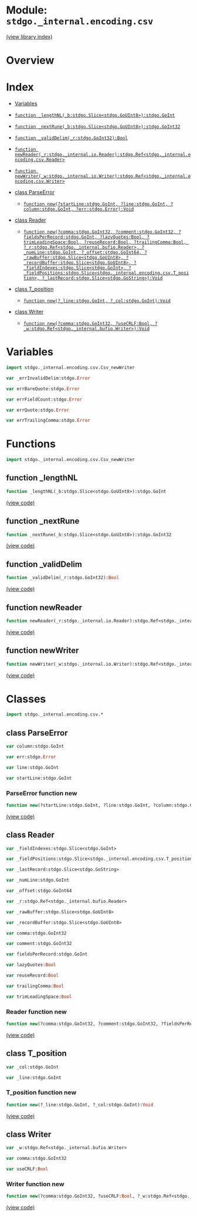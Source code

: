# Module: `stdgo._internal.encoding.csv`

[(view library index)](../../../stdgo.md)


# Overview


# Index


- [Variables](<#variables>)

- [`function _lengthNL(_b:stdgo.Slice<stdgo.GoUInt8>):stdgo.GoInt`](<#function-_lengthnl>)

- [`function _nextRune(_b:stdgo.Slice<stdgo.GoUInt8>):stdgo.GoInt32`](<#function-_nextrune>)

- [`function _validDelim(_r:stdgo.GoInt32):Bool`](<#function-_validdelim>)

- [`function newReader(_r:stdgo._internal.io.Reader):stdgo.Ref<stdgo._internal.encoding.csv.Reader>`](<#function-newreader>)

- [`function newWriter(_w:stdgo._internal.io.Writer):stdgo.Ref<stdgo._internal.encoding.csv.Writer>`](<#function-newwriter>)

- [class ParseError](<#class-parseerror>)

  - [`function new(?startLine:stdgo.GoInt, ?line:stdgo.GoInt, ?column:stdgo.GoInt, ?err:stdgo.Error):Void`](<#parseerror-function-new>)

- [class Reader](<#class-reader>)

  - [`function new(?comma:stdgo.GoInt32, ?comment:stdgo.GoInt32, ?fieldsPerRecord:stdgo.GoInt, ?lazyQuotes:Bool, ?trimLeadingSpace:Bool, ?reuseRecord:Bool, ?trailingComma:Bool, ?_r:stdgo.Ref<stdgo._internal.bufio.Reader>, ?_numLine:stdgo.GoInt, ?_offset:stdgo.GoInt64, ?_rawBuffer:stdgo.Slice<stdgo.GoUInt8>, ?_recordBuffer:stdgo.Slice<stdgo.GoUInt8>, ?_fieldIndexes:stdgo.Slice<stdgo.GoInt>, ?_fieldPositions:stdgo.Slice<stdgo._internal.encoding.csv.T_position>, ?_lastRecord:stdgo.Slice<stdgo.GoString>):Void`](<#reader-function-new>)

- [class T\_position](<#class-t_position>)

  - [`function new(?_line:stdgo.GoInt, ?_col:stdgo.GoInt):Void`](<#t_position-function-new>)

- [class Writer](<#class-writer>)

  - [`function new(?comma:stdgo.GoInt32, ?useCRLF:Bool, ?_w:stdgo.Ref<stdgo._internal.bufio.Writer>):Void`](<#writer-function-new>)

# Variables


```haxe
import stdgo._internal.encoding.csv.Csv_newWriter
```


```haxe
var _errInvalidDelim:stdgo.Error
```


```haxe
var errBareQuote:stdgo.Error
```


```haxe
var errFieldCount:stdgo.Error
```


```haxe
var errQuote:stdgo.Error
```


```haxe
var errTrailingComma:stdgo.Error
```


# Functions


```haxe
import stdgo._internal.encoding.csv.Csv_newWriter
```


## function \_lengthNL


```haxe
function _lengthNL(_b:stdgo.Slice<stdgo.GoUInt8>):stdgo.GoInt
```


[\(view code\)](<./Csv_newWriter.hx#L2>)


## function \_nextRune


```haxe
function _nextRune(_b:stdgo.Slice<stdgo.GoUInt8>):stdgo.GoInt32
```


[\(view code\)](<./Csv_newWriter.hx#L2>)


## function \_validDelim


```haxe
function _validDelim(_r:stdgo.GoInt32):Bool
```


[\(view code\)](<./Csv_newWriter.hx#L2>)


## function newReader


```haxe
function newReader(_r:stdgo._internal.io.Reader):stdgo.Ref<stdgo._internal.encoding.csv.Reader>
```


[\(view code\)](<./Csv_newWriter.hx#L2>)


## function newWriter


```haxe
function newWriter(_w:stdgo._internal.io.Writer):stdgo.Ref<stdgo._internal.encoding.csv.Writer>
```


[\(view code\)](<./Csv_newWriter.hx#L2>)


# Classes


```haxe
import stdgo._internal.encoding.csv.*
```


## class ParseError


```haxe
var column:stdgo.GoInt
```


```haxe
var err:stdgo.Error
```


```haxe
var line:stdgo.GoInt
```


```haxe
var startLine:stdgo.GoInt
```


### ParseError function new


```haxe
function new(?startLine:stdgo.GoInt, ?line:stdgo.GoInt, ?column:stdgo.GoInt, ?err:stdgo.Error):Void
```


[\(view code\)](<./Csv_ParseError.hx#L7>)


## class Reader


```haxe
var _fieldIndexes:stdgo.Slice<stdgo.GoInt>
```


```haxe
var _fieldPositions:stdgo.Slice<stdgo._internal.encoding.csv.T_position>
```


```haxe
var _lastRecord:stdgo.Slice<stdgo.GoString>
```


```haxe
var _numLine:stdgo.GoInt
```


```haxe
var _offset:stdgo.GoInt64
```


```haxe
var _r:stdgo.Ref<stdgo._internal.bufio.Reader>
```


```haxe
var _rawBuffer:stdgo.Slice<stdgo.GoUInt8>
```


```haxe
var _recordBuffer:stdgo.Slice<stdgo.GoUInt8>
```


```haxe
var comma:stdgo.GoInt32
```


```haxe
var comment:stdgo.GoInt32
```


```haxe
var fieldsPerRecord:stdgo.GoInt
```


```haxe
var lazyQuotes:Bool
```


```haxe
var reuseRecord:Bool
```


```haxe
var trailingComma:Bool
```


```haxe
var trimLeadingSpace:Bool
```


### Reader function new


```haxe
function new(?comma:stdgo.GoInt32, ?comment:stdgo.GoInt32, ?fieldsPerRecord:stdgo.GoInt, ?lazyQuotes:Bool, ?trimLeadingSpace:Bool, ?reuseRecord:Bool, ?trailingComma:Bool, ?_r:stdgo.Ref<stdgo._internal.bufio.Reader>, ?_numLine:stdgo.GoInt, ?_offset:stdgo.GoInt64, ?_rawBuffer:stdgo.Slice<stdgo.GoUInt8>, ?_recordBuffer:stdgo.Slice<stdgo.GoUInt8>, ?_fieldIndexes:stdgo.Slice<stdgo.GoInt>, ?_fieldPositions:stdgo.Slice<stdgo._internal.encoding.csv.T_position>, ?_lastRecord:stdgo.Slice<stdgo.GoString>):Void
```


[\(view code\)](<./Csv_Reader.hx#L18>)


## class T\_position


```haxe
var _col:stdgo.GoInt
```


```haxe
var _line:stdgo.GoInt
```


### T\_position function new


```haxe
function new(?_line:stdgo.GoInt, ?_col:stdgo.GoInt):Void
```


[\(view code\)](<./Csv_T_position.hx#L5>)


## class Writer


```haxe
var _w:stdgo.Ref<stdgo._internal.bufio.Writer>
```


```haxe
var comma:stdgo.GoInt32
```


```haxe
var useCRLF:Bool
```


### Writer function new


```haxe
function new(?comma:stdgo.GoInt32, ?useCRLF:Bool, ?_w:stdgo.Ref<stdgo._internal.bufio.Writer>):Void
```


[\(view code\)](<./Csv_Writer.hx#L6>)



